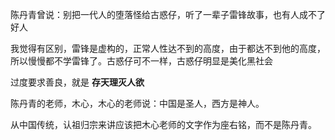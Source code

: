 陈丹青曾说：别把一代人的堕落怪给古惑仔，听了一辈子雷锋故事，也有人成不了好人



我觉得有区别，雷锋是虚构的，正常人性达不到的高度，由于都达不到他的高度，所以慢慢都不学雷锋了。古惑仔可不一样，古惑仔明显是美化黑社会

过度要求善良，就是 **存天理灭人欲**



陈丹青的老师，木心，木心的老师说：中国是圣人，西方是神人。

从中国传统，认祖归宗来讲应该把木心老师的文字作为座右铭，而不是陈丹青。

